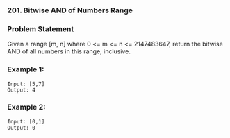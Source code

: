 ### 201. Bitwise AND of Numbers Range


### Problem Statement
Given a range [m, n] where 0 <= m <= n <= 2147483647, return the bitwise AND of all numbers in this range, inclusive.

### Example 1:
```
Input: [5,7]
Output: 4
```

### Example 2:
```
Input: [0,1]
Output: 0
```